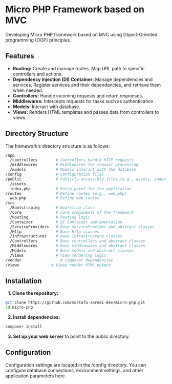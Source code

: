 # Micro PHP Framework based on MVC

Developing Micro PHP framework based on MVC using Object-Oriented programming (OOP) principles.

## Features

- **Routing:** Create and manage routes. Map URL path to specific controllers and actions.
- **Dependency Injection (DI) Container:** Manage dependencies and services. Register services and their dependencies, and retrieve them when needed.
- **Controllers:** Handle incoming requests and return responses.
- **Middlewares:** Intercepts requests for tasks such as authentication.
- **Models:** Interact with database.
- **Views:** Renders HTML templates and passes data from controllers to views.

## Directory Structure

The framework’s directory structure is as follows:

```bash
/app
  /controllers        # Controllers handle HTTP requests
  /middlewares        # Middlewares for request processing
  /models             # Models interact with the database
/config               # Configuration files
/public               # Publicly accessible files (e.g., assets, index.php)
  /assets
  index.php           # Entry point for the application
/routes               # Define routes (e.g., web.php)
  web.php             # Define web routes 
/src
  /Bootstraping       # Bootstrap class
  /Core               # Core components of the framework
  /Routing            # Routing logic
  /Container          # DI Container implementation
  /ServiceProviders   # Base ServiceProvider and abstract classes
  /Http               # Base Http classes
  /Infrastructures    # Base Infrastructure classes
  /Controllers        # Base controllers and abstract classes
  /Middlewares        # Base middlewares and abstract classes
  /Models             # Base models and abstract classes
  /Views              # View rendering logic
/vendor                 # Composer dependencies
/views              # Views render HTML output
```

## Installation

&nbsp;&nbsp;**1. Clone the repository:**

```bash
git clone https://github.com/mostafa-zareei-dev/micro-php.git
cd micro-php
```

&nbsp;&nbsp;**2. Install dependencies:**

```bash
composer install
```

&nbsp;&nbsp;**3. Set up your web server** to point to the public directory.

## Configuration
Configuration settings are located in the /config directory. You can configure database connections, environment settings, and other application parameters here.